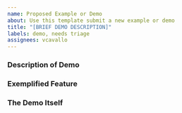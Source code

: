 ```yaml
---
name: Proposed Example or Demo
about: Use this template submit a new example or demo
title: "[BRIEF DEMO DESCRIPTION]"
labels: demo, needs triage
assignees: vcavallo
---
```


<!--
Please delete comments like this one before submitting the issue,
thanks! :)
-->

### Description of Demo

<!--
What does this new demo do, generally?
-->

### Exemplified Feature

<!--
What novel aspect of Pallas does this demo exemplify?
-->

### The Demo Itself

<!--
Please provide the code for the demo. If it's a single file, you can paste it in a code block here. If it's more elaborate, feel free to link to the appropriate place in your fork of this repo.

Include any instructions necessary for running the demo, even if it's just a single `pallas` command with the source file.
-->
